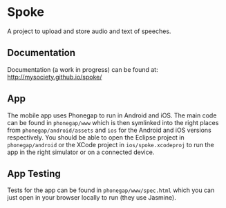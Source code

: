 Spoke
=====

A project to upload and store audio and text of speeches.

Documentation
-------------
Documentation (a work in progress) can be found at: http://mysociety.github.io/spoke/

App
---
The mobile app uses Phonegap to run in Android and iOS. The main code can be
found in `phonegap/www` which is then symlinked into the right places from
`phonegap/android/assets` and `ios` for the Android and iOS versions
respectively. You should be able to open the Eclipse project in
`phonegap/android` or the XCode project in `ios/spoke.xcodeproj` to run the
app in the right simulator or on a connected device.

App Testing
-----------
Tests for the app can be found in `phonegap/www/spec.html` which you can just
open in your browser locally to run (they use Jasmine).
